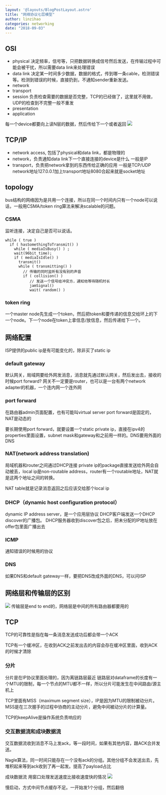 ```yaml
---
layout: '@layouts/BlogPostLayout.astro'
title: "网络协议七层模型"
author: linzihao
categories: networking
date: "2018-09-03"
---
```


## OSI
- physical
决定频率，信号等，只把数据转换成信号然后发送，在传输过程中可能会被干扰，所以需要data link来处理错误
- data link
决定某一时间多少数据，数据的格式，传到哪一条cable，检测错误等。检测到错误的时候，直接扔到，不通知sender重新发送。
- network
- transport
- session
负责检查需要的数据是否完整，TCP的已经做了，这里就不用做，UDP的检查到不完整一般不重发
- presentation
- application

每一个device都要向上读N层的数据，然后传给下一个或者返回
![](https://www.ictshore.com/wp-content/uploads/2016/09/1005-12-Data_processing.png)

## TCP/IP
- network access, 包括了physical和data link，都是物理的
- network，负责通知data link下一个直接连接的device是什么
一般是IP
- transport，负责把network拿到的东西传给正确的应用
一般是TCP/UDP
network地址127.0.0.1加上transport地址8080合起来就是socket地址

## topology
bus结构的网络因为是共用一个连接，所以在同一个时间内只有一个node可以说话，一般用CSMA/token ring算法来解决scalable的问题。

### CSMA
监听连接，决定自己是否可以说话。
```
while ( true )
  if ( hasSomethingToTransmit() )
    while ( mediaIsBusy() ) ;
    wait(96bit_time);
    if ( mediaIsIdle() )
      transmit()
      while ( transmitting() )
		// 传输的同时监听有没有别的声音
        if ( collision() )
		   // 发送一个信号给冲突方，通知他等待随机时长
           jamSignal()
           wait( random() )
```
### token ring
一个master node先生成一个token，然后把token和要传递的信息交给环上的下一个node。下一个node在token上拿信息/放信息，然后传递给下一个。



## 网络配置
ISP提供的public ip是有可能变化的，除非买了static ip

### default gateway
默认网关，局域网要给外网发消息，消息就先通过默认网关，然后发出去，接收的时候port forward?
网关不一定要是router，也可以是一台有两个network adapter的机器，一个连内网一个连外网

### port forward
在路由器admin页面配置，也有可能叫virtual server
port forward是固定的，NAT是动态的

要长期使用port forward，就要设置一个static private ip，直接在ipv4的properties里面设置，subnet mask和gateway和之前用一样的。DNS要用外面的DNS

### NAT(network address translation)
局域机器和router之间通过DHCP连接
private ip的package直接发送给外网会自动被丢，local ip是non-routable address，router有一个routable地址，NAT就是这两个地址之间的转换。

NAT table就是记录消息返回之后应该交给那个local ip

### DHCP（dynamic host configuration protocol）
dynamic IP address server，是一个应用层协议
DHCP客户端发送一个DHCP discover的广播包。
DHCP服务器收到discover包之后，把未分配的IP地址放在offer包里面广播出去

### ICMP
通知错误的时候用的协议

### DNS
如果DNS和default gateway一样，要把DNS改成外面的DNS，可以问ISP


## 网络层和传输层的区别
![](https://user-gold-cdn.xitu.io/2017/12/13/1604f6eba3aa2f38?imageView2/0/w/1280/h/960/format/webp/ignore-error/1)
传输层是end to end的，网络层是中间的所有路由器都要用的

## TCP
TCP的可靠性是指在每一条消息发送成功后都会带一个ACK

TCP有一个缓冲区，在收到ACK之前发出去的内容会存在缓冲区里面，收到ACK的时候才清除

### 分片
分片是在IP协议里面处理的，因为离链路层最近
链路层对dataframe的长度有一个MTU的限制，每一个节点的MTU都不一样，所以分片可能发生在中间路由/源主机上

TCP里面有MSS（maximum segment size），IP是因为MTU的限制被动分片。MSS是在三次握手的过程中协商的主动分片，避免中间被动分片的计算量。

TCP的keepAlive是操作系统负责响应的

### 交互数据流和成块数据流
交互数据流收到消息不马上发ack，等一段时间，如果有其他内容，跟ACK合并发送。

Nagle算法，同一时间只能存在一个没有ack的分组。其他分组不会发送出去，先堆积起来等到ack收到了再一起发。提高了payload占比

成块数据流
用窗口处理发送速度比接收速度快的情况
![](https://upload-images.jianshu.io/upload_images/4437917-0d73ca5704cf3169.png?imageMogr2/auto-orient/strip%7CimageView2/2/w/924/format/webp)

慢启动，方式中间节点缓存不足。一开始发1个分组，然后翻倍